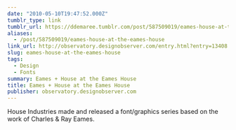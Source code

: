 ```yaml
---
date: "2010-05-10T19:47:52.000Z"
tumblr_type: link
tumblr_url: https://ddemaree.tumblr.com/post/587509019/eames-house-at-the-eames-house
aliases:
  - /post/587509019/eames-house-at-the-eames-house
link_url: http://observatory.designobserver.com/entry.html?entry=13408
slug: eames-house-at-the-eames-house
tags:
  - Design
  - Fonts
summary: Eames + House at the Eames House
title: Eames + House at the Eames House
publisher: observatory.designobserver.com
---
```


House Industries made and released a font/graphics series based on the work of Charles & Ray Eames.
